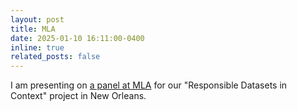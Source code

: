 ```yaml
---
layout: post
title: MLA
date: 2025-01-10 16:11:00-0400
inline: true
related_posts: false
---
```


I am presenting on [a panel at MLA](https://mla.confex.com/mla/2025/forum/sessions/readsessiondrill.cgi?username=19236&password=354262) for our "Responsible Datasets in Context" project in New Orleans.